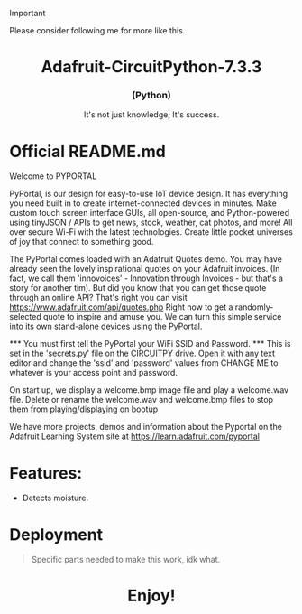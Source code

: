 > [!IMPORTANT]
> Please consider following me for more like this.
# 

<h1 align="center"><strong>Adafruit-CircuitPython-7.3.3</strong></h1>
<h3 align="center">(Python)</h3>
<p align="center">It's not just knowledge; It's success.</p>

# Official README.md
Welcome to PYPORTAL

PyPortal, is our design for easy-to-use IoT device design. It has
everything you need built in to create internet-connected devices
in minutes. Make custom touch screen interface GUIs, all open-source, 
and Python-powered using tinyJSON / APIs to get news, stock, weather, 
cat photos, and more! All over secure Wi-Fi with the latest technologies. 
Create little pocket universes of joy that connect to something good.

The PyPortal comes loaded with an Adafruit Quotes demo. You may have
already seen the lovely inspirational quotes on your Adafruit invoices.
(In fact, we call them 'innovoices' - Innovation through Invoices - but
that's a story for another tim). But did you know that you can get
those quote through an online API? That's right you can visit
      https://www.adafruit.com/api/quotes.php
Right now to get a randomly-selected quote to inspire and amuse you.
We can turn this simple service into its own stand-alone devices using
the PyPortal.

*** You must first tell the PyPortal your WiFi SSID and Password. ***
This is set in the 'secrets.py' file on the CIRCUITPY drive. Open it
with any text editor and change the 'ssid' and 'password' values from
CHANGE ME to whatever is your access point and password.

On start up, we display a welcome.bmp image file and play a welcome.wav
file. Delete or rename the welcome.wav and welcome.bmp files to stop them
from playing/displaying on bootup

We have more projects, demos and information about the Pyportal
on the Adafruit Learning System site at https://learn.adafruit.com/pyportal

# Features:
- Detects moisture.

# Deployment
> Specific parts needed to make this work, idk what.

<h1 align="center">Enjoy!</h1>
